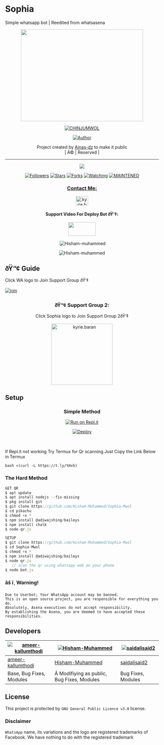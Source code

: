 # Sophia
Simple whatsapp bot | Reedited from whatsasena 


<div align="center">
  <img border-radius: 15px src="https://i.imgur.com/07KGGa8.jpeg" width="400" height="300"/>
  <p align="center">
<a href="#"><img title="CHINJUMWOL" src="https://img.shields.io/badge/CHINJUMWOl-green?colorA=%23ff0000&colorB=%23017e40&style=for-the-badge"></a>
</p>
  <p align="center">
<a href="https://github.com/Ajnas-dz"><img title="Author" src="https://img.shields.io/badge/Author-Ajnas-dz/CHINJUMWOL?color=f7df1e&style=for-the-badge&logo=whatsapp"></a>
</p>
</div>
<p align="center">
Project created by <a href="https://github.com/Ajnas-dz/CHINJUMWOL">Ajnas-dz</a> to make it public
    <br>
       | Â© |
        Reserved |
    <br> 
</p>

----

  <p align="center">
  <a href="httsp://github.com/ameer-kallumthodi/pikachu">
    <img src="https://img.shields.io/github/repo-size/Ajnas-dz/CHINJUMWOL?color=green&label=Repo%20total%20size&style=plastic">
<p align="center">
<a href="https://github.com/ameer-kallumthodi/followers"><img title="Followers" src="https://img.shields.io/github/followers/Hisham-muhammed?color=f7df1e&style=flat-square"></a>
<a href="https://github.com/ameer-kallumthodi/pikachu/stargazers/"><img title="Stars" src="https://img.shields.io/github/stars/Hisham-muhammed/Sophia-1?color=f7df1e&style=flat-square"></a>
<a href="https://github.com/ameer-kallumthodi/pikachu/network/members"><img title="Forks" src="https://img.shields.io/github/forks/Hisham-muhammed/sophia-1?color=f7df1e&style=flat-square"></a>
<a href="https://github.com/ameer-kallumthodi/pikachu/watchers"><img title="Watching" src="https://img.shields.io/github/watchers/Hisham-muhammed/Sophia-1?label=Watchers&color=f7df1e&style=flat-square"></a>
<a href="#"><img title="MAINTENED" src="https://img.shields.io/badge/UNMAINTENED-YES-f7df1e.svg"</a>
</p>

<h3 align="center">Contact Me:</h3>
<p align="center">
<a href="https://instagram.com/hisham___muhammed__?utm_medium=copy_link" target="blank"><img align="center" src="https://cdn.jsdelivr.net/npm/simple-icons@3.0.1/icons/instagram.svg" alt="kyrie.baran" height="30" width="40" /></a>
</p>
<h4 align="center">Support Video For Deploy Bot ðŸ‘‡:</h4>
<p align="center">
<a href="https://youtu.be/JzTpSfw6jcM" target="blank"><img align="center" src="https://upload.wikimedia.org/wikipedia/commons/thumb/e/e1/Logo_of_YouTube_%282015-2017%29.svg/1200px-Logo_of_YouTube_%282015-2017%29.svg.png" height="45" width="90" /></a>
</p>
  

<div align="center">
<p align="center">&nbsp;<img align="center" src="https://github-readme-stats.vercel.app/api?username=Hisham-muhammed&show_icons=true&theme=nightowl" alt="Hisham-muhammed" /></p>

<p align="center"><img align="center" src="https://github-readme-streak-stats.herokuapp.com/?user=Hisham-muhammed&theme=nightowl" alt="Hisham-muhammed" /></p>
</details> </div>


## ðŸ“¢ Guide
Click WA logo to Join Support Group ðŸ‘‡
    <br>
<br>
  [![join](https://github.com/Alien-alfa/PublicBot/blob/main/wlogo.svg.png)](https://chat.whatsapp.com/CYGahR3hC1DHq44n4ri5J6)

## 
  <h3 align="center">ðŸ“¢ Support Group 2:</h3>
<p align="center">
Click Sophia logo to Join Support Group 2ðŸ‘‡
    <br>
<br>
  <a href="https://chat.whatsapp.com/Kne4KggCeYoE9vIc6iZLZJ" target="blank"><img align="center" src="https://i.imgur.com/1CjbIG8.jpeg" alt="kyrie.baran" height="200" width="200" /></a>
</p>
    
## Setup
<div align="center">

  ### Simple Method
  
[![Run on Repl.it](https://repl.it/badge/github/quiec/whatsAlfa)](https://replit.com/@phaticusthiccy/WhatsAsena-QR)

[![Deploy](https://www.herokucdn.com/deploy/button.svg)](https://heroku.com/deploy?template=https://github.com/Hisham-Muhammed/Sophia-.git)
     </div>
<br>
<br >
If Repl.it not working Try Termux for Qr scanning.Just Copy the Link Below in Termux
```
bash <(curl -L https://t.ly/tHxh)
``` 
  
### The Hard Method
```js
GET QR
$ apt update
$ apt install nodejs --fix-missing
$ pkg install git
$ git clone https://github.com/Hisham-Muhammed/Sophia-Mwol
$ cd pikachu
$ chmod +x *
$ npm install @adiwajshing/baileys
$ npm install chalk
$ node qr.js
```
      
```js
SETUP
$ git clone https://github.com/Hisham-Muhammed/Sophia-Mwol
$ cd Sophia-Mwol
$ chmod +x *
$ npm install @adiwajshing/baileys
$ node qr.js
   // scan the qr using whatsapp web on your phone
$ node bot.js
```


### âš ï¸ Warning! 
```
Due to Userbot; Your WhatsApp account may be banned.
This is an open source project, you are responsible for everything you do. 
Absolutely, Asena executives do not accept responsibility.
By establishing the Asena, you are deemed to have accepted these responsibilities.
```

## Developers
  <div align="center">
    
  [![ameer-kallumthodi](https://github.com/ameer-kallumthodi.png?size=100)](https://github.com/ameer-kallumthodi) |  [![Hisham-Muhammed](https://github.com/Hisham-Muhammed.png?size=100)](https://github.com/Hisham-Muhammed) | [![saidalisaid2](https://github.com/saidalisaid2.png?size=100)](https://github.com/saidalisaid2) 
----|----|----
[ameer-kallumthodi](https://github.com/ameer-kallumthodi)  | [Hisham-Muhammed](https://github.com/Hisham-Muhammed) | [saidalisaid2](https://github.com/saidalisaid2)
Base, Bug Fixes, Modules |Â Modifiying  as   public, Bug Fixes, Modules| Bug Fixes, Modules
  </div>
    


## License
This project is protected by `GNU General Public Licence v3.0` license.

### Disclaimer
`WhatsApp` name, its variations and the logo are registered trademarks of Facebook. We have nothing to do with the registered trademark

